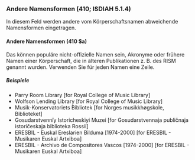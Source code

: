 ### Andere Namensformen (410; ISDIAH 5.1.4)
In diesem Feld werden andere vom Körperschaftsnamen abweichende Namensformen eingetragen.

#### Andere Namensformen (410 $a)
Das können populäre nicht-offizielle Namen sein, Akronyme oder frühere Namen einer Körperschaft, die in älteren Publikationen z. B. des RISM genannt wurden. Verwenden Sie für jeden Namen eine Zeile.

##### Beispiele  
- Parry Room Library [for Royal College of Music Library]
- Wolfson Lending Library [for Royal College of Music Library]
- Musik-Konservatoriets Bibliotek [for Norges musikkhøgskole, Biblioteket]
- Gosudarstvennïy Istoricheskïyi Muzei [for Gosudarstvennaja publičnaja istoričeskaja biblioteka Rossii]
- ERESBIL - Euskal Ereslarien Bilduma [1974-2000] [for ERESBIL - Musikaren Euskal Artxiboa]
- ERESBIL - Archivo de Compositores Vascos [1974-2000] [for ERESBIL - Musikaren Euskal Artxiboa]
